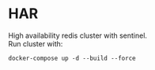 # HAR
High availability redis cluster with sentinel. </br>
Run cluster with:
``` 
docker-compose up -d --build --force 
```
